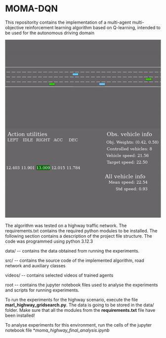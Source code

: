 # MOMA-DQN
This repositority contains the implementation of a multi-agent multi-objective reinforcement learning algorithm based on Q-learning, intended to be used for the autonomous driving domain

![Baseline Algorithm](https://github.com/franzherm/moma-rl-ad/blob/main/videos/CVR_0.4_NS_separated_RS_Mean.gif)

The algorithm was tested on a highway traffic network. The requirements.txt contains the required python modules to be installed. The following section contains a description of the project file structure. The code was programmed using python 3.12.3


data/ -- contains the data obtained from running the experiments.

src/ -- contains the source code of the implemented algorithm, road network and auxiliary classes

videos/ -- contains selected videos of trained agents

root -- contains the jupyter notebook files used to analyse the experiments and scripts for running experiments.


To run the experiments for the highway scenario, execute the file **marl_highway_gridsearch.py**. The data is going to be stored in the data/ folder. Make sure that all the modules from the **requirements.txt** file have been installed!

To analyse experiments for this environment, run the cells of the jupyter notebook file **moma_highway_final_analysis.ipynb*
